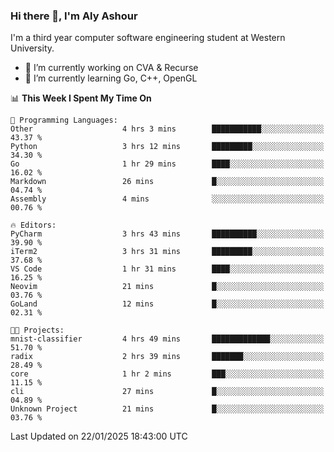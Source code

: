 ### Hi there 👋, I'm Aly Ashour
I'm a third year computer software engineering student at Western University.

- 🔭 I’m currently working on CVA & Recurse
- 🌱 I’m currently learning Go, C++, OpenGL

<!--START_SECTION:waka-->
📊 **This Week I Spent My Time On** 

```text
💬 Programming Languages: 
Other                    4 hrs 3 mins        ███████████░░░░░░░░░░░░░░   43.37 % 
Python                   3 hrs 12 mins       █████████░░░░░░░░░░░░░░░░   34.30 % 
Go                       1 hr 29 mins        ████░░░░░░░░░░░░░░░░░░░░░   16.02 % 
Markdown                 26 mins             █░░░░░░░░░░░░░░░░░░░░░░░░   04.74 % 
Assembly                 4 mins              ░░░░░░░░░░░░░░░░░░░░░░░░░   00.76 % 

🔥 Editors: 
PyCharm                  3 hrs 43 mins       ██████████░░░░░░░░░░░░░░░   39.90 % 
iTerm2                   3 hrs 31 mins       █████████░░░░░░░░░░░░░░░░   37.68 % 
VS Code                  1 hr 31 mins        ████░░░░░░░░░░░░░░░░░░░░░   16.25 % 
Neovim                   21 mins             █░░░░░░░░░░░░░░░░░░░░░░░░   03.76 % 
GoLand                   12 mins             █░░░░░░░░░░░░░░░░░░░░░░░░   02.31 % 

🐱‍💻 Projects: 
mnist-classifier         4 hrs 49 mins       █████████████░░░░░░░░░░░░   51.70 % 
radix                    2 hrs 39 mins       ███████░░░░░░░░░░░░░░░░░░   28.49 % 
core                     1 hr 2 mins         ███░░░░░░░░░░░░░░░░░░░░░░   11.15 % 
cli                      27 mins             █░░░░░░░░░░░░░░░░░░░░░░░░   04.89 % 
Unknown Project          21 mins             █░░░░░░░░░░░░░░░░░░░░░░░░   03.76 % 
```


 Last Updated on 22/01/2025 18:43:00 UTC
<!--END_SECTION:waka-->
